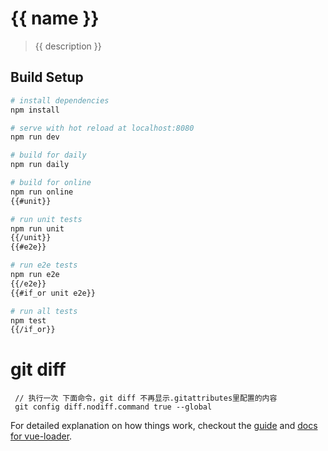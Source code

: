 # {{ name }}

> {{ description }}

## Build Setup

``` bash
# install dependencies
npm install

# serve with hot reload at localhost:8080
npm run dev

# build for daily
npm run daily

# build for online
npm run online
{{#unit}}

# run unit tests
npm run unit
{{/unit}}
{{#e2e}}

# run e2e tests
npm run e2e
{{/e2e}}
{{#if_or unit e2e}}

# run all tests
npm test
{{/if_or}}
```

# git diff
```
 // 执行一次 下面命令，git diff 不再显示.gitattributes里配置的内容
 git config diff.nodiff.command true --global
```

For detailed explanation on how things work, checkout the [guide](http://vuejs-templates.github.io/webpack/) and [docs for vue-loader](http://vuejs.github.io/vue-loader).
